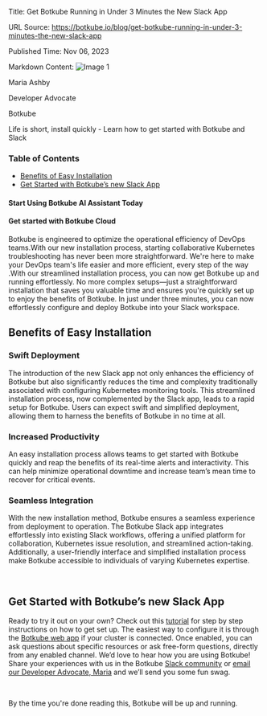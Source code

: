 Title: Get Botkube Running in Under 3 Minutes the New Slack App

URL Source: https://botkube.io/blog/get-botkube-running-in-under-3-minutes-the-new-slack-app

Published Time: Nov 06, 2023

Markdown Content:
![Image 1](https://assets-global.website-files.com/634fabb21508d6c9db9bc46f/6408ed63e5b48fed17e54625_SE6Pjp9PW9TaOwePHJXRaxaLQgYdT2HX_5PYASmvIx8.jpeg)

Maria Ashby

Developer Advocate

Botkube

Life is short, install quickly - Learn how to get started with Botkube and Slack

### Table of Contents

*   [Benefits of Easy Installation](#benefits-of-easy-installation)
*   [Get Started with Botkube’s new Slack App](#get-started-with-botkube-s-new-slack-app)

#### Start Using Botkube AI Assistant Today

#### Get started with Botkube Cloud

Botkube is engineered to optimize the operational efficiency of DevOps teams.With our new installation process, starting collaborative Kubernetes troubleshooting has never been more straightforward. We're here to make your DevOps team's life easier and more efficient, every step of the way .With our streamlined installation process, you can now get Botkube up and running effortlessly. No more complex setups—just a straightforward installation that saves you valuable time and ensures you're quickly set up to enjoy the benefits of Botkube. In just under three minutes, you can now effortlessly configure and deploy Botkube into your Slack workspace.

Benefits of Easy Installation
-----------------------------

### Swift Deployment

The introduction of the new Slack app not only enhances the efficiency of Botkube but also significantly reduces the time and complexity traditionally associated with configuring Kubernetes monitoring tools. This streamlined installation process, now complemented by the Slack app, leads to a rapid setup for Botkube. Users can expect swift and simplified deployment, allowing them to harness the benefits of Botkube in no time at all.

### Increased Productivity

An easy installation process allows teams to get started with Botkube quickly and reap the benefits of its real-time alerts and interactivity. This can help minimize operational downtime and increase team’s mean time to recover for critical events.

### Seamless Integration

With the new installation method, Botkube ensures a seamless experience from deployment to operation. The Botkube Slack app integrates effortlessly into existing Slack workflows, offering a unified platform for collaboration, Kubernetes issue resolution, and streamlined action-taking. Additionally, a user-friendly interface and simplified installation process make Botkube accessible to individuals of varying Kubernetes expertise.

‍

Get Started with Botkube’s new Slack App
----------------------------------------

Ready to try it out on your own? Check out this [tutorial](https://youtu.be/AGKJsNro4jE?feature=shared) for step by step instructions on how to get set up. The easiest way to configure it is through the [Botkube web app](https://app.botkube.io/) if your cluster is connected. Once enabled, you can ask questions about specific resources or ask free-form questions, directly from any enabled channel. We’d love to hear how you are using Botkube! Share your experiences with us in the Botkube [Slack community](https://join.botkube.io/) or [email our Developer Advocate, Maria](mailto:maria@kubeshop.io) and we’ll send you some fun swag.

‍

By the time you're done reading this, Botkube will be up and running.
